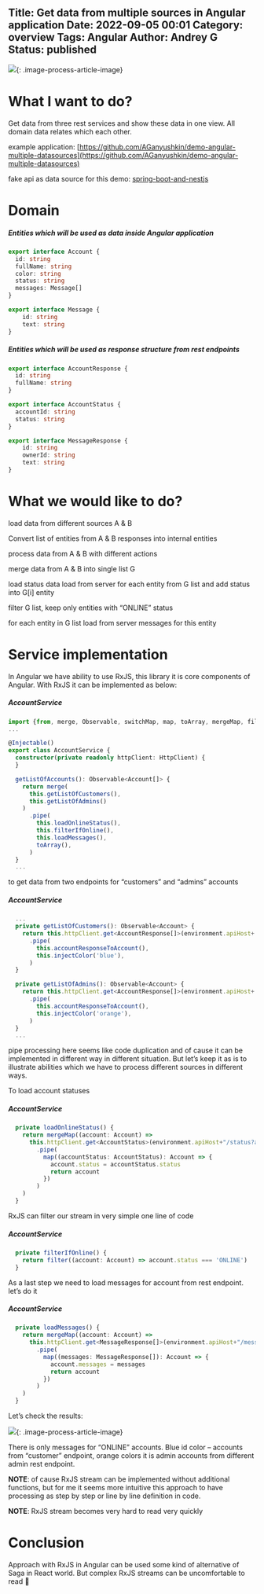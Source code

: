 Title: Get data from multiple sources in Angular application
Date: 2022-09-05 00:01
Category: overview
Tags: Angular
Author: Andrey G
Status: published
---

![](images/demo-angular-multisource.png){: .image-process-article-image}

# What I want to do?

Get data from three rest services and show these data in one view. All domain data relates which each other.

example application: [https://github.com/AGanyushkin/demo-angular-multiple-datasources](https://github.com/AGanyushkin/demo-angular-multiple-datasources)

fake api as data source for this demo: [spring-boot-and-nestjs](https://xn--80afqhoc8e3b.xn--p1ai/2022/09/04/spring-boot-and-nestjs/)

# Domain

##### Entities which will be used as data inside Angular application

```typescript
export interface Account {
  id: string
  fullName: string
  color: string
  status: string
  messages: Message[]
}

export interface Message {
    id: string
    text: string
}
```

##### Entities which will be used as response structure from rest endpoints

```typescript
export interface AccountResponse {
  id: string
  fullName: string
}

export interface AccountStatus {
  accountId: string
  status: string
}

export interface MessageResponse {
    id: string
    ownerId: string
    text: string
}
```

# What we would like to do?

load data from different sources A & B

Convert list of entities from A & B responses into internal entities

process data from A & B with different actions

merge data from A & B into single list G

load status data load from server for each entity from G list and add status into G[i] entity

filter G list, keep only entities with “ONLINE” status

for each entity in G list load from server messages for this entity

# Service implementation

In Angular we have ability to use RxJS, this library it is core components of Angular. With RxJS it can be implemented as below:

##### AccountService
```typescript
import {from, merge, Observable, switchMap, map, toArray, mergeMap, filter} from "rxjs";
...

@Injectable()
export class AccountService {
  constructor(private readonly httpClient: HttpClient) {
  }

  getListOfAccounts(): Observable<Account[]> {
    return merge(
      this.getListOfCustomers(),
      this.getListOfAdmins()
    )
      .pipe(
        this.loadOnlineStatus(),
        this.filterIfOnline(),
        this.loadMessages(),
        toArray(),
      )
  }
  ...
```

to get data from two endpoints for “customers” and “admins” accounts

##### AccountService
```typescript
  ...
  private getListOfCustomers(): Observable<Account> {
    return this.httpClient.get<AccountResponse[]>(environment.apiHost+'/account?size=7')
      .pipe(
        this.accountResponseToAccount(),
        this.injectColor('blue'),
      )
  }

  private getListOfAdmins(): Observable<Account> {
    return this.httpClient.get<AccountResponse[]>(environment.apiHost+'/account?size=3')
      .pipe(
        this.accountResponseToAccount(),
        this.injectColor('orange'),
      )
  }
  ...
```

pipe processing here seems like code duplication and of cause it can be implemented in different way in different situation. But let’s keep it as is to illustrate abilities which we have to process different sources in different ways.

To load account statuses

##### AccountService
```typescript
  private loadOnlineStatus() {
    return mergeMap((account: Account) =>
      this.httpClient.get<AccountStatus>(environment.apiHost+"/status?accountId="+account.id)
        .pipe(
          map((accountStatus: AccountStatus): Account => {
            account.status = accountStatus.status
            return account
          })
        )
    )
  }
```

RxJS can filter our stream in very simple one line of code

##### AccountService
```typescript
  private filterIfOnline() {
    return filter((account: Account) => account.status === 'ONLINE')
  }
```

As a last step we need to load messages for account from rest endpoint. let’s do it

##### AccountService
```typescript
  private loadMessages() {
    return mergeMap((account: Account) =>
      this.httpClient.get<MessageResponse[]>(environment.apiHost+"/message?size=3&ownerId="+account.id)
        .pipe(
          map((messages: MessageResponse[]): Account => {
            account.messages = messages
            return account
          })
        )
    )
  }
```

Let’s check the results:

![](images/demo-angular-multisource.png){: .image-process-article-image}

There is only messages for “ONLINE” accounts. Blue id color – accounts from “customer” endpoint, orange colors it is admin accounts from different admin rest endpoint.

**NOTE**: of cause RxJS stream can be implemented without additional functions, but for me it seems more intuitive this approach to have processing as step by step or line by line definition in code.

**NOTE**: RxJS stream becomes very hard to read very quickly

# Conclusion

Approach with RxJS in Angular can be used some kind of alternative of Saga in React world. But complex RxJS streams can be uncomfortable to read 🙂

